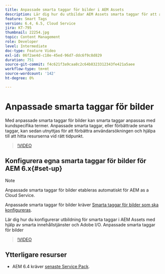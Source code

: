 ```yaml
---
title: Anpassade smarta taggar för bilder i AEM Assets
description: Lär dig hur du utbildar AEM Assets smarta taggar för att använda anpassade termer på resurser.
feature: Smart Tags
version: 6.4, 6.5, Cloud Service
jira: KT-795
thumbnail: 22254.jpg
topic: Content Management
role: Developer
level: Intermediate
doc-type: Feature Video
exl-id: 06f2ae4d-c18e-45ed-96d7-ddc6f9c8d829
duration: 751
source-git-commit: f4c621f3a9caa8c2c64b8323312343fe421a5aee
workflow-type: tm+mt
source-wordcount: '142'
ht-degree: 0%

---
```


# Anpassade smarta taggar för bilder

Med anpassade smarta taggar för bilder kan smarta taggar anpassas med kundspecifika termer.
Anpassade smarta taggar, eller förbättrade smarta taggar, kan sedan utnyttjas för att förbättra användarsökningen och hjälpa till att hitta resurserna vid rätt tidpunkt.

>[!VIDEO](https://video.tv.adobe.com/v/22254?quality=12&learn=on)

## Konfigurera egna smarta taggar för bilder för AEM 6.x{#set-up}

>[!NOTE]
> Anpassade smarta taggar för bilder etableras automatiskt för AEM as a Cloud Service.

Anpassade smarta taggar för bilder kräver [Smarta taggar för bilder som ska konfigureras](./image-smart-tags.md#set-up).

Lär dig hur du konfigurerar utbildning för smarta taggar i AEM Assets med hjälp av smarta innehållstjänster och Adobe I/O. Anpassade smarta taggar för bilder

>[!VIDEO](https://video.tv.adobe.com/v/23405?quality=12&learn=on)

## Ytterligare resurser

* AEM 6.4 kräver [senaste Service Pack](https://experienceleague.adobe.com/docs/experience-manager-release-information/aem-release-updates/aem-releases-updates.html#aem-64).

